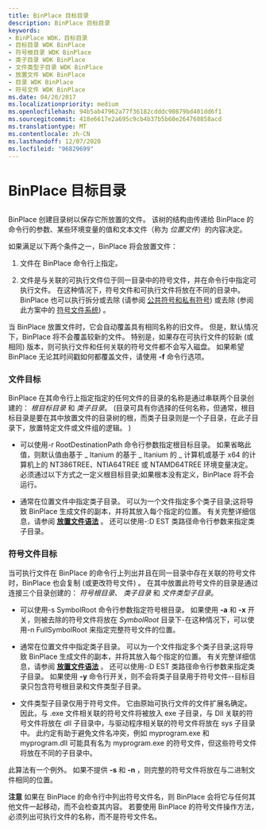 ```yaml
---
title: BinPlace 目标目录
description: BinPlace 目标目录
keywords:
- BinPlace WDK，目标目录
- 目标目录 WDK BinPlace
- 符号根目录 WDK BinPlace
- 类子目录 WDK BinPlace
- 文件类型子目录 WDK BinPlace
- 放置文件 WDK BinPlace
- 目录 WDK BinPlace
- 符号文件 WDK BinPlace
ms.date: 04/20/2017
ms.localizationpriority: medium
ms.openlocfilehash: 94b5ab47962a77f36182cdddc90879bd401dd6f1
ms.sourcegitcommit: 418e6617e2a695c9cb4b37b5b60e264760858acd
ms.translationtype: MT
ms.contentlocale: zh-CN
ms.lasthandoff: 12/07/2020
ms.locfileid: "96829699"
---
```

# <a name="binplace-destination-directories"></a>BinPlace 目标目录


## <span id="ddk_binplace_destination_directories_tools"></span><span id="DDK_BINPLACE_DESTINATION_DIRECTORIES_TOOLS"></span>


BinPlace 创建目录树以保存它所放置的文件。 该树的结构由传递给 BinPlace 的命令行的参数、某些环境变量的值和文本文件（称为 *位置文件*）的内容决定。

如果满足以下两个条件之一，BinPlace 将会放置文件：

1.  文件在 BinPlace 命令行上指定。

2.  文件是与关联的可执行文件位于同一目录中的符号文件，并在命令行中指定可执行文件。 在这种情况下，符号文件和可执行文件将放在不同的目录中。 BinPlace 也可以执行拆分或去除 (请参阅 [公共符号和私有符号](public-symbols-and-private-symbols.md)) 或去除 (参阅此方案中的 [符号文件系统](symbol-file-systems.md)) 。

当 BinPlace 放置文件时，它会自动覆盖具有相同名称的旧文件。 但是，默认情况下，BinPlace 将不会覆盖较新的文件。 特别是，如果存在可执行文件的较新 (或相同) 版本，则可执行文件和任何关联的符号文件都不会写入磁盘。 如果希望 BinPlace 无论其时间戳如何都覆盖文件，请使用 **-f** 命令行选项。

### <a name="span-idfile_destinationsspanspan-idfile_destinationsspanfile-destinations"></a><span id="file_destinations"></span><span id="FILE_DESTINATIONS"></span>文件目标

BinPlace 在其命令行上指定指定的任何文件的目录的名称是通过串联两个目录创建的： *根目标目录* 和 *类子目录*。  (目录可具有你选择的任何名称，但通常，根目标目录是要在其中放置文件的目录树的根，而类子目录则是一个子目录，在此子目录下，放置特定文件或文件组的逻辑。 ) 

-   可以使用-r RootDestinationPath 命令行参数指定根目标目录。 如果省略此值，则默认值由基于 \_ Itanium 的基于 \_ Itanium 的 \_ 计算机或基于 x64 的计算机上的 NT386TREE、NTIA64TREE 或 NTAMD64TREE 环境变量决定。 必须通过以下方式之一定义根目标目录;如果根本没有定义，BinPlace 将不会运行。

-   通常在位置文件中指定类子目录。 可以为一个文件指定多个类子目录;这将导致 BinPlace 生成文件的副本，并将其放入每个指定的位置。 有关完整详细信息，请参阅 [**放置文件语法**](place-file-syntax.md) 。 还可以使用-:D EST 类路径命令行参数来指定类子目录。

### <a name="span-idsymbol_file_destinationsspanspan-idsymbol_file_destinationsspansymbol-file-destinations"></a><span id="symbol_file_destinations"></span><span id="SYMBOL_FILE_DESTINATIONS"></span>符号文件目标

当可执行文件在 BinPlace 的命令行上列出并且在同一目录中存在关联的符号文件时，BinPlace 也会复制 (或更改符号文件) 。 在其中放置此符号文件的目录是通过连接三个目录创建的： *符号根目录*、 *类子目录* 和 *文件类型子目录*。

-   可以使用-s SymbolRoot 命令行参数指定符号根目录。 如果使用 **-a** 和 **-x** 开关，则被去除的符号文件将放在 *SymbolRoot* 目录下-在这种情况下，可以使用-n FullSymbolRoot 来指定完整符号文件的位置。

-   通常在位置文件中指定类子目录。 可以为一个文件指定多个类子目录;这将导致 BinPlace 生成文件的副本，并将其放入每个指定的位置。 有关完整详细信息，请参阅 [**放置文件语法**](place-file-syntax.md) 。 还可以使用-:D EST 类路径命令行参数来指定类子目录。 如果使用 **-y** 命令行开关，则不会将类子目录用于符号文件--目标目录只包含符号根目录和文件类型子目录。

-   文件类型子目录仅用于符号文件。 它由原始可执行文件的文件扩展名确定。 因此，与 .exe 文件相关联的符号文件将被放入 exe 子目录，与 Dll 关联的符号文件将放在 dll 子目录中，与驱动程序相关联的符号文件将放在 sys 子目录中。 此约定有助于避免文件名冲突，例如 myprogram.exe 和 myprogram.dll 可能具有名为 myprogram.exe 的符号文件，但这些符号文件将放在不同的子目录中。

此算法有一个例外。 如果不提供 **-s** 和 **-n** ，则完整的符号文件将放在与二进制文件相同的位置。

**注意**   如果在 BinPlace 的命令行中列出符号文件名，则 BinPlace 会将它与任何其他文件一起移动，而不会检查其内容。 若要使用 BinPlace 的符号文件操作方法，必须列出可执行文件的名称，而不是符号文件名。

 

 

 





